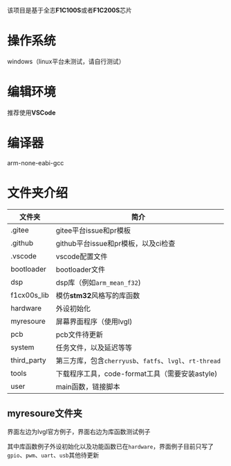 该项目是基于全志**F1C100S**或者**F1C200S**芯片

# 操作系统

windows（linux平台未测试，请自行测试）

# 编辑环境

推荐使用**VSCode**

# 编译器

arm-none-eabi-gcc

# 文件夹介绍


| 文件夹      | 简介                                                    |
| ----------- | ------------------------------------------------------- |
| .gitee      | gitee平台issue和pr模板                                  |
| .github     | github平台issue和pr模板，以及ci检查                     |
| .vscode     | vscode配置文件                                          |
| bootloader  | bootloader文件                                          |
| dsp         | dsp库（例如`arm_mean_f32`)                              |
| f1cx00s_lib | 模仿**stm32**风格写的库函数                             |
| hardware    | 外设初始化                                              |
| myresoure   | 屏幕界面程序（使用lvgl)                                 |
| pcb         | pcb文件待更新                                           |
| system      | 任务文件，以及延迟等等                                  |
| third_party | 第三方库，包含`cherryusb`、`fatfs`、`lvgl`、`rt-thread` |
| tools       | 下载程序工具，code-format工具（需要安装astyle)          |
| user        | main函数，链接脚本                                      |

## myresoure文件夹

界面左边为lvgl官方例子，界面右边为库函数测试例子

其中库函数例子外设初始化以及功能函数已在`hardware`，界面例子目前只写了`gpio`、`pwm`、`uart`、`usb`其他待更新
